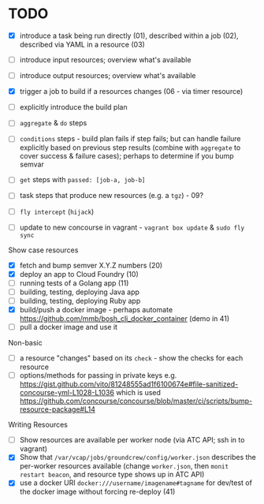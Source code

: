 TODO
====

-	[x] introduce a task being run directly (01), described within a job (02), described via YAML in a resource (03)
-	[ ] introduce input resources; overview what's available
-	[ ] introduce output resources; overview what's available
-	[x] trigger a job to build if a resources changes (06 - via timer resource)
-	[ ] explicitly introduce the build plan
-	[ ] `aggregate` & `do` steps
-	[ ] `conditions` steps - build plan fails if step fails; but can handle failure explicitly based on previous step results (combine with `aggregate` to cover success & failure cases); perhaps to determine if you bump semvar
-	[ ] `get` steps with `passed: [job-a, job-b]`
-	[ ] task steps that produce new resources (e.g. a `tgz`\) - 09?

-	[ ] `fly intercept` (`hijack`\)

-	[ ] update to new concourse in vagrant - `vagrant box update` & `sudo fly sync`

Show case resources

-	[x] fetch and bump semver X.Y.Z numbers (20)
-	[x] deploy an app to Cloud Foundry (10)
-	[ ] running tests of a Golang app (11)
-	[ ] building, testing, deploying Java app
-	[ ] building, testing, deploying Ruby app
-	[x] build/push a docker image - perhaps automate https://github.com/mmb/bosh_cli_docker_container (demo in 41)
-	[ ] pull a docker image and use it

Non-basic

-	[ ] a resource "changes" based on its `check` - show the checks for each resource
-	[ ] options/methods for passing in private keys e.g. https://gist.github.com/vito/81248555ad1f6100674e#file-sanitized-concourse-yml-L1028-L1036 which is used https://github.com/concourse/concourse/blob/master/ci/scripts/bump-resource-package#L14

Writing Resources

-	[ ] Show resources are available per worker node (via ATC API; ssh in to vagrant)
-	[x] Show that `/var/vcap/jobs/groundcrew/config/worker.json` describes the per-worker resources available (change `worker.json`, then `monit restart beacon`, and resource type shows up in ATC API)
-	[x] use a docker URI `docker:///username/imagename#tagname` for dev/test of the docker image without forcing re-deploy (41)

